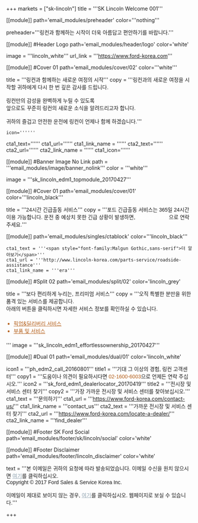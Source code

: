 
+++
markets = ["sk-lincoln"]
title = '''SK Lincoln Welcome 001'''

[[module]]
path='email_modules/preheader'
color='''nothing'''

   preheader='''링컨과 함께하는 시작이 더욱 아름답고 편안하기를 바랍니다.'''

[[module]] #Header Logo
path='email_modules/header/logo'
color='white'

  image = '''lincoln_white'''
  url_link = '''https://www.ford-korea.com'''

[[module]] #Cover 01
path='email_modules/cover/02'
color='''white'''

  title = '''<span style="font-family:Malgun Gothic,sans-serif">링컨과 함께하는 새로운 여정의 시작</span>'''
  copy = '''<span style="font-family:Malgun Gothic,sans-serif">링컨과의 새로운 여정을 시작할 귀하에게 다시 한 번 깊은 감사를 드립니다.  <br /><br />링컨만의 감성을 완벽하게 누릴 수 있도록<br />앞으로도 꾸준히 링컨의 새로운 소식을 알려드리고자 합니다.<br /><br />귀하의 즐겁고 안전한 운전에 링컨이 언제나 함께 하겠습니다.</span>'''

	icon=''''''
  cta1_text=''''''
  cta1_url=''''''
  cta1_link_name = ''''''
  cta2_text=''''''
  cta2_url=''''''
  cta2_link_name = ''''''
  cta1_icon=''''''

[[module]] #Banner Image No Link
path = '''email_modules/image/banner_nolink'''
color = '''white'''

  image = '''sk_lincoln_edm1_topmodule_20170427'''

[[module]] #Cover 01
path='email_modules/cover/01'
color='''lincoln_black'''

  title = '''<span style="font-family:Malgun Gothic,sans-serif">24시간 긴급출동 서비스</span>'''
  copy = '''<span style="font-family:Malgun Gothic,sans-serif">포드 긴급출동 서비스는 365일 24시간 이용 가능합니다. 운전 중 예상치 못한 긴급 상황이 발생하면, <a href="tel:080-300-3673" name="tel" style="text-decoration:none; color:#FFFFFF;">080-300-3673</a>으로 연락주세요.</span>'''

[[module]]
path='email_modules/singles/ctablock'
color='''lincoln_black'''

	cta1_text = '''<span style="font-family:Malgun Gothic,sans-serif">더 알아보기</span>'''
	cta1_url = '''http://www.lincoln-korea.com/parts-service/roadside-assistance'''
	cta1_link_name = '''era'''

[[module]] #Split 02
path='email_modules/split/02'
color='lincoln_grey'

  title = '''<span style="font-family:Malgun Gothic,sans-serif">보다 편리하게 누리는, 프리미엄 서비스</span>'''
  copy = '''<span style="font-family:Malgun Gothic,sans-serif">오직 특별한 분만을 위한 품격 있는 서비스를 제공합니다.<br />
아래의 버튼을 클릭하시면 자세한 서비스 정보를 확인하실 수 있습니다.
	<ul style="margin: 20px; padding: 0;text-decoration:underline; color:#b45f1a">
		<li><a href="http://www.lincoln-korea.com/parts-service/pick-delivery" name="pick_delivery" style="text-decoration:underline; color:#b45f1a;">픽업&딜리버리 서비스</a></li>
		<li><a href="http://www.lincoln-korea.com/parts-service/" name="parts_service" style="text-decoration:underline; color:#b45f1a;">부품 및 서비스</a></li>
	</ul></span>'''
  image = '''sk_lincoln_edm1_effortlessownership_20170427'''

[[module]] #Dual 01
path='email_modules/dual/01'
color='lincoln_white'

  icon1 = '''ph_edm2_call_20160801'''
  title1 = '''<span style="font-family:Malgun Gothic,sans-serif">기대 그 이상의 경험, 링컨 고객센터</span>'''
  copy1 = '''<span style="font-family:Malgun Gothic,sans-serif">도움이나 의견이 필요하시다면 <a href="tel:02-1600-6003" name="tel" style="text-decoration:none; color:#b45f1a;">02-1600-6003</a>으로 언제든 연락 주십시오.</span>'''
  icon2 = '''sk_ford_edm1_dealerlocator_20170419'''
  title2 = '''<span style="font-family:Malgun Gothic,sans-serif">전시장 및 서비스 센터 찾기</span>'''
  copy2 = '''<span style="font-family:Malgun Gothic,sans-serif">가장 가까운 전시장 및 서비스 센터를 찾아보십시오.</span>'''
  cta1_text = '''<span style="font-family:Malgun Gothic,sans-serif">문의하기</span>'''
  cta1_url = '''https://www.ford-korea.com/contact-us/'''
  cta1_link_name = '''contact_us'''
  cta2_text = '''<span style="font-family:Malgun Gothic,sans-serif">가까운 전시장 및 서비스 센터 찾기</span>'''
  cta2_url = '''https://www.ford-korea.com/locate-a-dealer/'''
  cta2_link_name = '''find_dealer'''

[[module]] #Footer SK Ford Social
path='email_modules/footer/sk/lincoln/social'
color='white'

[[module]] #Footer Disclaimer
path='email_modules/footer/lincoln_disclaimer'
color='white'

 text = '''<span style="font-family:Malgun Gothic,sans-serif">본 이메일은 귀하의 요청에 따라 발송되었습니다. 이메일 수신을 원치 않으시면 <a href="<%unsubscribe_link_text%>" style="color:#91a4b1; text-decoration:underline">여기</a>를 클릭하십시오. <br />Copyright © 2017 Ford Sales & Service Korea Inc.<br /><br />이메일이 제대로 보이지 않는 경우, <span class="mobile-display-block"></span><a href="<%syslink_message_read url='/public/read_message.jsp'%>" style="color:#91a4b1; text-decoration:underline">여기</a>를 클릭하십시오. 웹페이지로 보실 수 있습니다.</span>'''

+++
